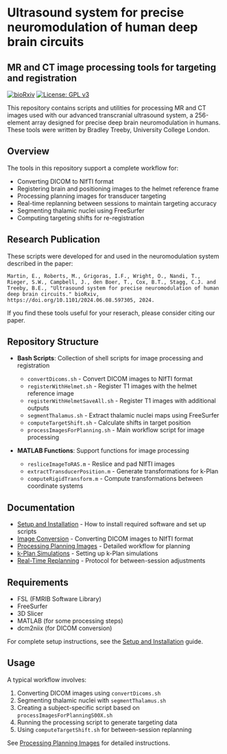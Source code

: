 # Ultrasound system for precise neuromodulation of human deep brain circuits
## MR and CT image processing tools for targeting and registration

[![bioRxiv](https://img.shields.io/badge/bioRxiv-10.1101/2024.06.08.597305-blue)](https://doi.org/10.1101/2024.06.08.597305) [![License: GPL v3](https://img.shields.io/badge/License-GPLv3-blue.svg)](https://www.gnu.org/licenses/gpl-3.0)

This repository contains scripts and utilities for processing MR and CT images used with our advanced transcranial ultrasound system, a 256-element array designed for precise deep brain neuromodulation in humans. These tools were written by Bradley Treeby, University College London.

## Overview

The tools in this repository support a complete workflow for:
- Converting DICOM to NIfTI format
- Registering brain and positioning images to the helmet reference frame
- Processing planning images for transducer targeting
- Real-time replanning between sessions to maintain targeting accuracy
- Segmenting thalamic nuclei using FreeSurfer
- Computing targeting shifts for re-registration

## Research Publication

These scripts were developed for and used in the neuromodulation system described in the paper:

`Martin, E., Roberts, M., Grigoras, I.F., Wright, O., Nandi, T., Rieger, S.W., Campbell, J., den Boer, T., Cox, B.T., Stagg, C.J. and Treeby, B.E., "Ultrasound system for precise neuromodulation of human deep brain circuits." bioRxiv, https://doi.org/10.1101/2024.06.08.597305, 2024.`

If you find these tools useful for your reserach, please consider citing our paper.

## Repository Structure

- **Bash Scripts**: Collection of shell scripts for image processing and registration
  - `convertDicoms.sh` - Convert DICOM images to NIfTI format
  - `registerWithHelmet.sh` - Register T1 images with the helmet reference image
  - `registerWithHelmetSaveAll.sh` - Register T1 images with additional outputs
  - `segmentThalamus.sh` - Extract thalamic nuclei maps using FreeSurfer
  - `computeTargetShift.sh` - Calculate shifts in target position
  - `processImagesForPlanning.sh` - Main workflow script for image processing

- **MATLAB Functions**: Support functions for image processing
  - `resliceImageToRAS.m` - Reslice and pad NIfTI images
  - `extractTransducerPosition.m` - Generate transformations for k-Plan
  - `computeRigidTransform.m` - Compute transformations between coordinate systems

## Documentation

- [Setup and Installation](docs/setup.md) - How to install required software and set up scripts
- [Image Conversion](docs/image-conversion.md) - Converting DICOM images to NIfTI format
- [Processing Planning Images](docs/processing-planning-images.md) - Detailed workflow for planning
- [k-Plan Simulations](docs/k-plan.md) - Setting up k-Plan simulations
- [Real-Time Replanning](docs/replanning.md) - Protocol for between-session adjustments

## Requirements

- FSL (FMRIB Software Library)
- FreeSurfer
- 3D Slicer
- MATLAB (for some processing steps)
- dcm2niix (for DICOM conversion)

For complete setup instructions, see the [Setup and Installation](docs/setup.md) guide.

## Usage

A typical workflow involves:
1. Converting DICOM images using `convertDicoms.sh`
2. Segmenting thalamic nuclei with `segmentThalamus.sh`
3. Creating a subject-specific script based on `processImagesForPlanningS00X.sh`
4. Running the processing script to generate targeting data
5. Using `computeTargetShift.sh` for between-session replanning

See [Processing Planning Images](docs/processing-planning-images.md) for detailed instructions.